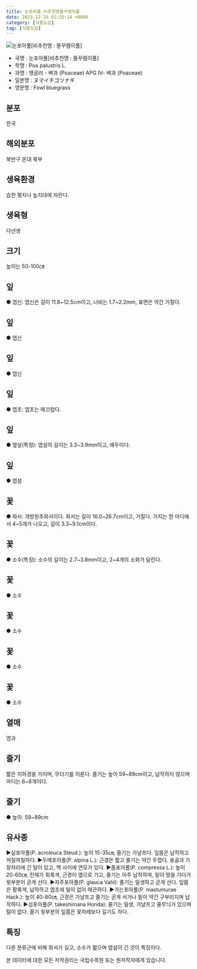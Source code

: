 ```yaml
---
title: 눈포아풀_비추천명뜰꾸렘이풀
date: 2023-12-26 01:25:14 +0800
category: [식물도감]
tag: [식물도감]
---
```




![눈포아풀[비추천명 : 뜰꾸렘이풀]](/fileUpload/plants/basic/Gramineae/Poa/14681/1_th2.JPG)
- 국명 : 눈포아풀[비추천명 : 뜰꾸렘이풀]
- 학명 : Poa palustris L.
- 과명 : 앵글러 - 벼과 (Poaceae) APG Ⅳ- 벼과 (Poaceae)
- 일본명 : ヌマイチゴツナギ
- 영문명 : Fowl bluegrass


## 분포
한국
## 해외분포
북반구 온대 북부
## 생육환경
습한 평지나 늪지대에 자란다.
## 생육형
다년생
## 크기
높이는 50-100㎝
## 잎
● 엽신: 엽신은 길이 11.8~12.5cm이고, 너비는 1.7~2.2mm, 표면은 약간 거칠다.
## 잎
● 엽신
## 잎
● 엽신
## 잎
● 엽초: 엽초는 매끄럽다.
## 잎
● 옆설(특징): 엽설의 길이는 3.3~3.9mm이고, 예두이다.
## 잎
● 엽설
## 꽃
● 화서: 개방원추화서이다. 화서는 길이 16.0~26.7cm이고, 거칠다. 가지는 한 마디에서 4~5개가 나오고, 길이 3.3~9.1cm이다.
## 꽃
● 소수(특징): 소수의 길이는 2.7~3.8mm이고, 2~4개의 소화가 달린다.
## 꽃
● 소수
## 꽃
● 소수
## 꽃
● 소수
## 꽃
● 소수
## 열매
영과
## 줄기
짧은 지하경을 가지며, 무더기를 이룬다. 줄기는 높이 59~89cm이고, 납작하지 않으며 마디는 6~8개이다.
## 줄기
● 높이: 59~89cm
## 유사종
▶실포아풀(P. acroleuca Steud.): 높이 15-35㎝, 줄기는 가냘프다. 잎몸은 납작하고 꺼칠꺼칠하다.▶두메포아풀(P. alpina L.): 근경은 짧고 줄기는 약간 두껍다. 용골과 가장자리에 긴 털이 있고, 맥 사이에 연모가 있다.▶좀포아풀(P. compressa L.): 높이 20-60㎝, 전체가 회록색, 근경이 옆으로 기고, 줄기는 아주 납작하며, 밑이 땅을 기다가 윗부분이 곧게 선다. ▶자주포아풀(P. glauca Vahl): 줄기는 밀생하고 곧게 선다. 잎몸은 황록색, 납작하고 엽초에 털이 없이 매끈하다. ▶가는포아풀(P. mastumurae Hack.): 높이 40-80㎝, 근경은 가냘프고 줄기는 곧게 서거나 밑이 약간 구부러지며 납작하다. ▶섬포아풀(P. takeshimana Honda): 줄기는 밀생, 가냘프고 줄무늬가 있으며 털이 없다. 줄기 윗부분의 잎몸은 꽃차례보다 길기도 하다.
## 특징
다른 분류군에 비해 화서가 길고, 소수가 짧으며 엽설이 긴 것이 특징이다.






본 데이터에 대한 모든 저작권리는 국립수목원 또는 원저작자에게 있습니다.
